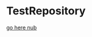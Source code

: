 # TestRepository

[go here nub](https://github.com/GitHubAccount987/TestRepository/releases/tag/1.0.0)
